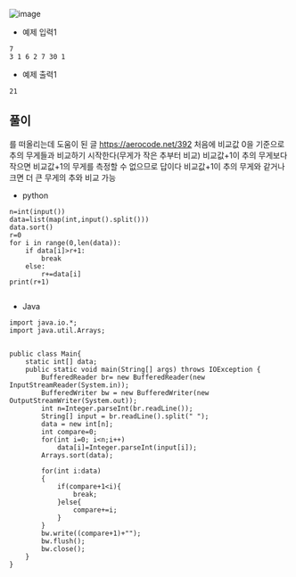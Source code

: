 ![image](https://github.com/kdfasdf/TIL/assets/96770726/c2230451-9add-4d2e-bcb8-01ae01d2d142)

- 예제 입력1
```
7
3 1 6 2 7 30 1
```
- 예제 출력1
```
21
```

## 풀이
를 떠올리는데 도움이 된 글
https://aerocode.net/392
처음에 비교값 0을 기준으로 추의 무게들과 비교하기 시작한다(무게가 작은 추부터 비교)
비교값+1이 추의 무게보다 작으면 비교값+1의 무게를 측정할 수 없으므로 답이다
비교값+1이 추의 무게와 같거나 크면 더 큰 무게의 추와 비교 가능

- python
```
n=int(input())
data=list(map(int,input().split()))
data.sort()
r=0
for i in range(0,len(data)):
    if data[i]>r+1:
        break
    else:
        r+=data[i]
print(r+1)


```
- Java
```
import java.io.*;
import java.util.Arrays;


public class Main{
    static int[] data;
    public static void main(String[] args) throws IOException {
        BufferedReader br= new BufferedReader(new InputStreamReader(System.in));
        BufferedWriter bw = new BufferedWriter(new OutputStreamWriter(System.out));
        int n=Integer.parseInt(br.readLine());
        String[] input = br.readLine().split(" ");
        data = new int[n];
        int compare=0;
        for(int i=0; i<n;i++)
            data[i]=Integer.parseInt(input[i]);
        Arrays.sort(data);
        
        for(int i:data)
        {
            if(compare+1<i){
                break;
            }else{
                compare+=i;
            }
        }
        bw.write((compare+1)+"");
        bw.flush();
        bw.close();
    }
}
```
